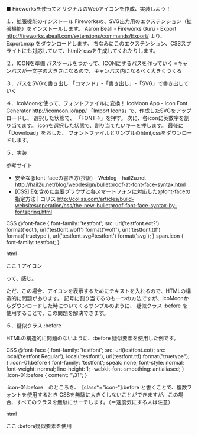 ■ Fireworksを使ってオリジナルのWebアイコンを作成、実装しよう！

１．拡張機能のインストール
Fireworksの、SVG出力用のエクステンション（拡張機能）をインストールします。
Aaron Beall - Fireworks Guru - Export
http://fireworks.abeall.com/extensions/commands/Export/
より、Export.mxp をダウンロードします。
ちなみにこのエクステンション、CSSスプライトにも対応していて、htmlとcssを生成してくれたりします。

２．ICONを準備
パスツールをつかって、ICONにするパスを作っていく
※キャンバスが一文字の大きさになるので、キャンバス内になるべく大きくつくる

３．パスをSVGで書き出し
「コマンド」-「書き出し」-「SVG」で書き出していく

４．IcoMoonを使って、フォントファイルに変換！
IcoMoon App - Icon Font Generator http://icomoon.io/app/
「Import Icons」で、作成したSVGをアップロードし、
選択した状態で、
「FONT→」を押す。
次に、各iconに英数字を割り当てます。
iconを選択した状態で、割り当てたいキーを押します。
最後に「Download」をおした、
フォントファイルとサンプルのhtml,cssをダウンロードします。

５．実装

参考サイト
- 安全な@font-faceの書き方(抄訳) - Weblog - hail2u.net
	http://hail2u.net/blog/webdesign/bulletproof-at-font-face-syntax.html
- [CSS]IEを含めた主要ブラウザと各スマートフォンに対応した@font-faceの指定方法 | コリス
	http://coliss.com/articles/build-websites/operation/css/the-new-bulletproof-font-face-syntax-by-fontspring.html


CSS
	@font-face {
		font-family: 'testfont';
			src: url('testfont.eot?') format('eot'),
			url('testfont.woff') format('woff'),
			url('testfont.ttf')  format('truetype'),
			url('testfont.svg#testfont') format('svg');
	}
	span.icon {
		font-family: testfont;
	}

html
	<p>ここ <span class="icon">1</span> アイコン</p>

って、感じ。

ただ、この場合、アイコンを表示するためにテキストを入れるので、HTMLの構造的に問題があります。
記号に割り当てるのも一つの方法ですが、IcoMoonからダウンロードした時についてくるサンプルのように、
疑似クラス :before を使用することで、この問題を解決できます。

６．疑似クラス :before

HTMLの構造的に問題のないように、:before 疑似要素を使用した例です。

CSS
	@font-face {
		font-family: 'testfont';
		src: url(testfont.eot);
		src: local('testfont Regular'), local('testfont'),
			url(testfont.ttf) format("truetype");
	}
	.icon-01:before {
		font-family: 'testfont';
		speak: none;
		font-style: normal;
		font-weight: normal;
		line-height: 1;
		-webkit-font-smoothing: antialiased;
	}
	.icon-01:before {
		content: "\31";
	}

.icon-01:before　のところを、　[class*="icon-"]:before と書くことで、複数フォントを使用するとき
CSSを無駄に大きくしないことができますが、この場合、すべてのクラスを無駄にサーチします。（＝速度気にする人は注意）

html
	<p>ここ <span aria-hidden="true" class="icon-01"></span> :before疑似要素を使用</p>



